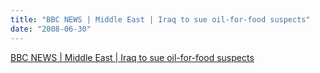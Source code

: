 ```yaml
---
title: "BBC NEWS | Middle East | Iraq to sue oil-for-food suspects"
date: "2008-06-30"
---
```


[BBC NEWS | Middle East | Iraq to sue oil-for-food suspects](https://news.bbc.co.uk/2/hi/middle_east/7480304.stm)
